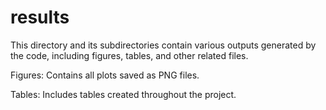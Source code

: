 # results

This directory and its subdirectories contain various outputs generated by the code, including figures, tables, and other related files.

Figures: Contains all plots saved as PNG files.

Tables: Includes tables created throughout the project.